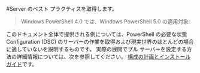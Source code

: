 #Server のベスト プラクティスを取得します。

> Windows PowerShell 4.0 では、Windows PowerShell 5.0 の適用対象:

このドキュメント全体で提供される例については、PowerShell の必要な状態 Configuration (DSC) のサーバーの作業を取得および現実世界のほとんどの場合に適していないを説明するものです。 実際の展開でプル サーバーを設定する方法の詳細情報については、次を参照してください。 [構成の計画とインストール ガイド](https://github.com/PowerShell/Whitepapers/blob/master/PullServerCPIG/PullServerCPIG.md)です。




